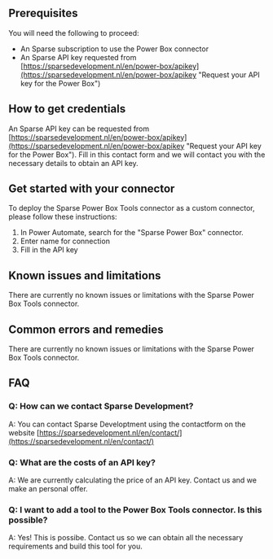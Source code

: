 ## Prerequisites

You will need the following to proceed:

* An Sparse subscription to use the Power Box connector
* An Sparse API key requested from [https://sparsedevelopment.nl/en/power-box/apikey](https://sparsedevelopment.nl/en/power-box/apikey "Request your API key for the Power Box")

## How to get credentials

An Sparse API key can be requested from [https://sparsedevelopment.nl/en/power-box/apikey](https://sparsedevelopment.nl/en/power-box/apikey "Request your API key for the Power Box"). Fill in this contact form and we will contact you with the necessary details to obtain an API key.

## Get started with your connector

To deploy the Sparse Power Box Tools connector as a custom connector, please follow these instructions:

1. In Power Automate, search for the "Sparse Power Box" connector.
2. Enter name for connection
3. Fill in the API key

## Known issues and limitations

There are currently no known issues or limitations with the Sparse Power Box Tools connector.

## Common errors and remedies

There are currently no known issues or limitations with the Sparse Power Box Tools connector.

## FAQ

### Q: How can we contact Sparse Development?
 A: You can contact Sparse Developtment using the contactform on the website [https://sparsedevelopment.nl/en/contact/](https://sparsedevelopment.nl/en/contact/)

 ### Q: What are the costs of an API key?
 A: We are currently calculating the price of an API key. Contact us and we make an personal offer.

 ### Q: I want to add a tool to the Power Box Tools connector. Is this possible?  
 A: Yes! This is possibe. Contact us so we can obtain all the necessary requirements and build this tool for you.